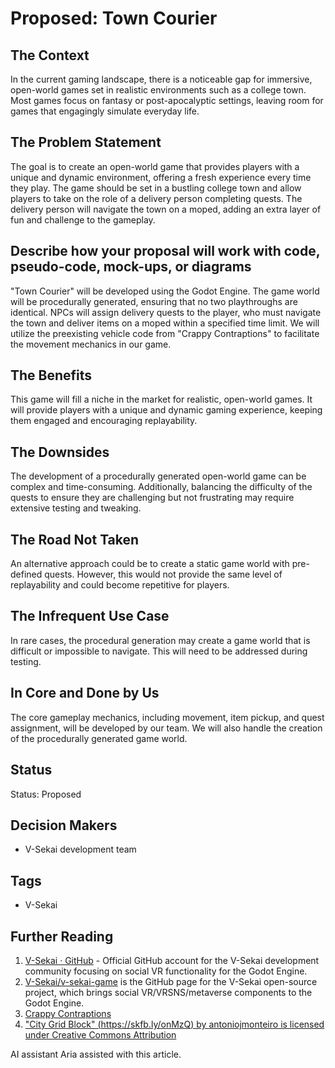 # Proposed: Town Courier

## The Context

In the current gaming landscape, there is a noticeable gap for immersive, open-world games set in realistic environments such as a college town. Most games focus on fantasy or post-apocalyptic settings, leaving room for games that engagingly simulate everyday life.

## The Problem Statement

The goal is to create an open-world game that provides players with a unique and dynamic environment, offering a fresh experience every time they play. The game should be set in a bustling college town and allow players to take on the role of a delivery person completing quests. The delivery person will navigate the town on a moped, adding an extra layer of fun and challenge to the gameplay.

## Describe how your proposal will work with code, pseudo-code, mock-ups, or diagrams

"Town Courier" will be developed using the Godot Engine. The game world will be procedurally generated, ensuring that no two playthroughs are identical. NPCs will assign delivery quests to the player, who must navigate the town and deliver items on a moped within a specified time limit. We will utilize the preexisting vehicle code from "Crappy Contraptions" to facilitate the movement mechanics in our game.

## The Benefits

This game will fill a niche in the market for realistic, open-world games. It will provide players with a unique and dynamic gaming experience, keeping them engaged and encouraging replayability.

## The Downsides

The development of a procedurally generated open-world game can be complex and time-consuming. Additionally, balancing the difficulty of the quests to ensure they are challenging but not frustrating may require extensive testing and tweaking.

## The Road Not Taken

An alternative approach could be to create a static game world with pre-defined quests. However, this would not provide the same level of replayability and could become repetitive for players.

## The Infrequent Use Case

In rare cases, the procedural generation may create a game world that is difficult or impossible to navigate. This will need to be addressed during testing.

## In Core and Done by Us

The core gameplay mechanics, including movement, item pickup, and quest assignment, will be developed by our team. We will also handle the creation of the procedurally generated game world.

## Status

Status: Proposed

## Decision Makers

- V-Sekai development team

## Tags

- V-Sekai

## Further Reading

1. [V-Sekai · GitHub](https://github.com/v-sekai) - Official GitHub account for the V-Sekai development community focusing on social VR functionality for the Godot Engine.
2. [V-Sekai/v-sekai-game](https://github.com/v-sekai/v-sekai-game) is the GitHub page for the V-Sekai open-source project, which brings social VR/VRSNS/metaverse components to the Godot Engine.
3. [Crappy Contraptions](https://github.com/V-Sekai-fire/ludum-dare-55.git)
4. ["City Grid Block" (https://skfb.ly/onMzQ) by antoniojmonteiro is licensed under Creative Commons Attribution](https://sketchfab.com/3d-models/city-grid-block-3488e40ceca846bb9023f894a749c398)


AI assistant Aria assisted with this article.
